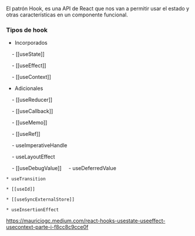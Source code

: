El patrón Hook, es una API de React que nos van a permitir usar el estado y otras características en un componente funcional.
### Tipos de hook

- Incorporados

    - [[useState]]

    - [[useEffect]]

    - [[useContext]]

- Adicionales

    - [[useReducer]]

    - [[useCallback]]

    - [[useMemo]]

    - [[useRef]]

    - useImperativeHandle

    - useLayoutEffect

    - [[useDebugValue]]
    
	- useDeferredValue

	* useTransition

	* [[useId]]

	* [[useSyncExternalStore]]

	* useInsertionEffect

https://mauriciogc.medium.com/react-hooks-usestate-useeffect-usecontext-parte-i-f8cc8c9cce0f
